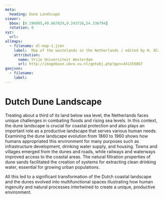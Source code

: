 ```yaml
---
meta:
  heading: Dune Landscape
viewer:
  bbox: [0.196095,49.867829,9.243726,54.336794]
  rotation: 0
xyz:
  url:
allmaps:
  - filename: dl-map-1.json
    label: 	Map of the wastelands in the Netherlands / edited by H. Blink ; published by the Amsterdam branch of the Dutch Heath Society, with a subsidy from the main board, 1892
    attribution:
      name: Vrije Universiteit Amsterdam
      url: http://imagebase.ubvu.vu.nl/getobj.php?ppn=341356867
geojson:
  - filename: 
    label:
---
```


# Dutch Dune Landscape

Treating about a third of its land below sea level, the Netherlands faces unique challenges in combating floods and rising sea levels. In this context, the dune landscape is crucial for coastal protection and also plays an important role as a productive landscape that serves various human needs. Examining the dune landscape evolution from 1860 to 1960 shows how humans appropriated this environment for many purposes such as infrastructure development, drinking water supply, and housing. Towns and villages emerged from the dunes and roads, while railways and waterways improved access to the coastal areas. The natural filtration properties of dune sands facilitated the creation of systems for extracting clean drinking water, essential for growing urban populations. 

All this led to a significant transformation of the Dutch coastal landscape and the dunes evolved into multifunctional spaces illustrating how human ingenuity and natural processes intertwined to create a unique, productive environment.